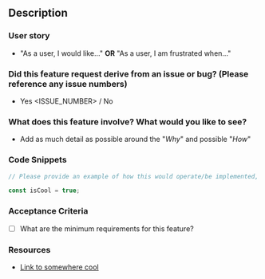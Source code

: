 ## Description

### User story

- "As a user, I would like..." **OR** "As a user, I am frustrated when..."

### Did this feature request derive from an issue or bug? (Please reference any issue numbers)

- Yes <ISSUE_NUMBER> / No

### What does this feature involve? What would you like to see?

- Add as much detail as possible around the "_Why_" and possible "_How_"

### Code Snippets

```javascript
// Please provide an example of how this would operate/be implemented, even if it's rough :)

const isCool = true;
```

### Acceptance Criteria

- [ ] What are the minimum requirements for this feature?

### Resources

- [Link to somewhere cool](http://species-in-pieces.com/)

